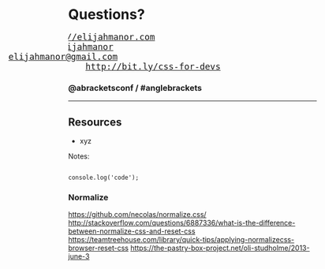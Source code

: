 # Questions?

<pre style="font-size: 1.25em; box-shadow: none;">
<a href="http://elijahmanor.com]" style="margin-left: -3.2em;">http://elijahmanor.com</a>
<a href="http://twitter.com/elijahmanor" style="margin-left: -2em;">@elijahmanor</a>
<a href="mailto:elijahmanor@gmail.com" style="position: absolute; left: 6.1em;">elijahmanor@gmail.com</a>
<a href="http://bit.ly/css-for-devs" style="margin-left: 2em;">http://bit.ly/css-for-devs</a>
</pre>

### @abracketsconf / #anglebrackets

------

## Resources

* xyz

Notes:

<pre><code data-trim data-lang="javascript" data-srcbyline="js/intro.js?1-4;10;19-20;31-33"></code></pre>

<pre><code data-trim contenteditable>console.log('code');</code></pre>


### Normalize

https://github.com/necolas/normalize.css/
http://stackoverflow.com/questions/6887336/what-is-the-difference-between-normalize-css-and-reset-css
https://teamtreehouse.com/library/quick-tips/applying-normalizecss-browser-reset-css
https://the-pastry-box-project.net/oli-studholme/2013-june-3
